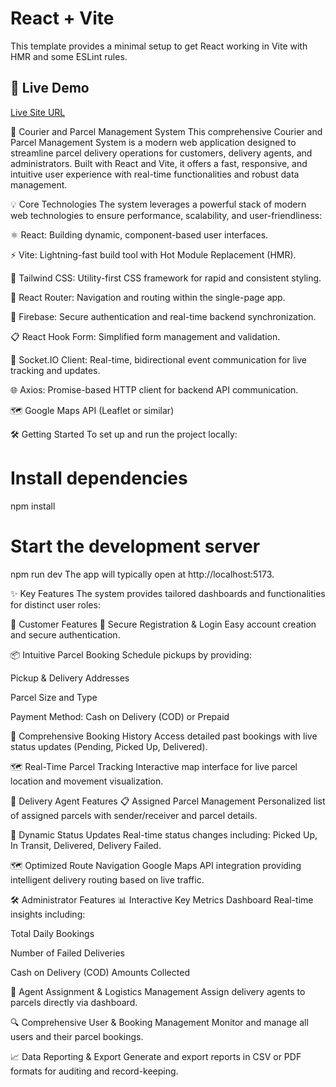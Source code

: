 # React + Vite

This template provides a minimal setup to get React working in Vite with HMR and some ESLint rules.

## 🚀 Live Demo
[Live Site URL](https://excelit-frontend.vercel.app/)

🚚 Courier and Parcel Management System
This comprehensive Courier and Parcel Management System is a modern web application designed to streamline parcel delivery operations for customers, delivery agents, and administrators. Built with React and Vite, it offers a fast, responsive, and intuitive user experience with real-time functionalities and robust data management.



💡 Core Technologies
The system leverages a powerful stack of modern web technologies to ensure performance, scalability, and user-friendliness:

⚛️ React: Building dynamic, component-based user interfaces.

⚡ Vite: Lightning-fast build tool with Hot Module Replacement (HMR).

🎨 Tailwind CSS: Utility-first CSS framework for rapid and consistent styling.

🔀 React Router: Navigation and routing within the single-page app.

🔐 Firebase: Secure authentication and real-time backend synchronization.

📋 React Hook Form: Simplified form management and validation.

🔌 Socket.IO Client: Real-time, bidirectional event communication for live tracking and updates.

🌐 Axios: Promise-based HTTP client for backend API communication.

 🗺 Google Maps API (Leaflet or similar)

🛠️ Getting Started
To set up and run the project locally:

# Install dependencies
npm install

# Start the development server
npm run dev
The app will typically open at http://localhost:5173.




✨ Key Features
The system provides tailored dashboards and functionalities for distinct user roles:

👤 Customer Features
🔐 Secure Registration & Login
Easy account creation and secure authentication.

📦 Intuitive Parcel Booking
Schedule pickups by providing:

Pickup & Delivery Addresses

Parcel Size and Type

Payment Method: Cash on Delivery (COD) or Prepaid

📜 Comprehensive Booking History
Access detailed past bookings with live status updates (Pending, Picked Up, Delivered).

🗺 Real-Time Parcel Tracking
Interactive map interface for live parcel location and movement visualization.



🚚 Delivery Agent Features
📋 Assigned Parcel Management
Personalized list of assigned parcels with sender/receiver and parcel details.

🔄 Dynamic Status Updates
Real-time status changes including: Picked Up, In Transit, Delivered, Delivery Failed.

🗺 Optimized Route Navigation
Google Maps API integration providing intelligent delivery routing based on live traffic.



🛠️ Administrator Features
📊 Interactive Key Metrics Dashboard
Real-time insights including:

Total Daily Bookings

Number of Failed Deliveries

Cash on Delivery (COD) Amounts Collected

👥 Agent Assignment & Logistics Management
Assign delivery agents to parcels directly via dashboard.

🔍 Comprehensive User & Booking Management
Monitor and manage all users and their parcel bookings.

📈 Data Reporting & Export
Generate and export reports in CSV or PDF formats for auditing and record-keeping.
